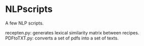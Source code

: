 # NLPscripts
A few NLP scripts.

recepten.py: generates lexical similarity matrix between recipes. 
PDFtoTXT.py: converts a set of pdfs into a set of texts.
